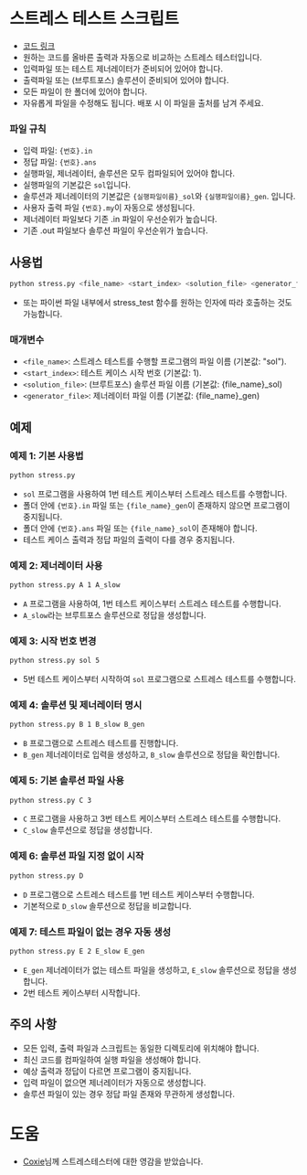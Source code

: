 # 스트레스 테스트 스크립트
- [코드 링크](https://github.com/Pentagon03/Algorithms/blob/master/Etc/stress.py)
- 원하는 코드를 올바른 출력과 자동으로 비교하는 스트레스 테스터입니다.
- 입력파일 또는 테스트 제너레이터가 준비되어 있어야 합니다.
- 출력파일 또는 (브루트포스) 솔루션이 준비되어 있어야 합니다.
- 모든 파일이 한 폴더에 있어야 합니다.
- 자유롭게 파일을 수정해도 됩니다. 배포 시 이 파일을 출처를 남겨 주세요.

### 파일 규칙
- 입력 파일: `{번호}.in`
- 정답 파일: `{번호}.ans`
- 실행파일, 제너레이터, 솔루션은 모두 컴파일되어 있어야 합니다.
- 실행파일의 기본값은 `sol`입니다.
- 솔루션과 제너레이터의 기본값은 `{실행파일이름}_sol`와 `{실행파일이름}_gen`. 입니다.
- 사용자 출력 파일 `{번호}.my`이 자동으로 생성됩니다.
- 제너레이터 파일보다 기존 .in 파일이 우선순위가 높습니다.
- 기존 .out 파일보다 솔루션 파일이 우선순위가 높습니다.

## 사용법
```bash
python stress.py <file_name> <start_index> <solution_file> <generator_file> 
```
- 또는 파이썬 파일 내부에서 stress_test 함수를 원하는 인자에 따라 호출하는 것도 가능합니다.

### 매개변수
- `<file_name>`: 스트레스 테스트를 수행할 프로그램의 파일 이름 (기본값: "sol").
- `<start_index>`: 테스트 케이스 시작 번호 (기본값: 1).
- `<solution_file>`: (브루트포스) 솔루션 파일 이름 (기본값: {file_name}_sol)
- `<generator_file>`: 제너레이터 파일 이름 (기본값: {file_name}_gen)

## 예제

### 예제 1: 기본 사용법
```bash
python stress.py
```
- `sol` 프로그램을 사용하여 1번 테스트 케이스부터 스트레스 테스트를 수행합니다.
- 폴더 안에 `{번호}.in` 파일 또는 `{file_name}_gen`이 존재하지 않으면 프로그램이 중지됩니다.
- 폴더 안에 `{번호}.ans` 파일 또는 `{file_name}_sol`이 존재해야 합니다.
- 테스트 케이스 출력과 정답 파일의 출력이 다를 경우 중지됩니다.

### 예제 2: 제너레이터 사용
```bash
python stress.py A 1 A_slow
```
- `A` 프로그램을 사용하여, 1번 테스트 케이스부터 스트레스 테스트를 수행합니다.
- `A_slow`라는 브루트포스 솔루션으로 정답을 생성합니다.

### 예제 3: 시작 번호 변경
```bash
python stress.py sol 5
```
- 5번 테스트 케이스부터 시작하여 `sol` 프로그램으로 스트레스 테스트를 수행합니다.

### 예제 4: 솔루션 및 제너레이터 명시
```bash
python stress.py B 1 B_slow B_gen
```
- `B` 프로그램으로 스트레스 테스트를 진행합니다.
- `B_gen` 제너레이터로 입력을 생성하고, `B_slow` 솔루션으로 정답을 확인합니다.

### 예제 5: 기본 솔루션 파일 사용
```bash
python stress.py C 3
```
- `C` 프로그램을 사용하고 3번 테스트 케이스부터 스트레스 테스트를 수행합니다.
- `C_slow` 솔루션으로 정답을 생성합니다.

### 예제 6: 솔루션 파일 지정 없이 시작
```bash
python stress.py D
```
- `D` 프로그램으로 스트레스 테스트를 1번 테스트 케이스부터 수행합니다.
- 기본적으로 `D_slow` 솔루션으로 정답을 비교합니다.

### 예제 7: 테스트 파일이 없는 경우 자동 생성
```bash
python stress.py E 2 E_slow E_gen
```
- `E_gen` 제너레이터가 없는 테스트 파일을 생성하고, `E_slow` 솔루션으로 정답을 생성합니다.
- 2번 테스트 케이스부터 시작합니다.

## 주의 사항
- 모든 입력, 출력 파일과 스크립트는 동일한 디렉토리에 위치해야 합니다.
- 최신 코드를 컴파일하여 실행 파일을 생성해야 합니다.
- 예상 출력과 정답이 다르면 프로그램이 중지됩니다.
- 입력 파일이 없으면 제너레이터가 자동으로 생성합니다.
- 솔루션 파일이 있는 경우 정답 파일 존재와 무관하게 생성합니다.


# 도움
- [Coxie](https://blog.naver.com/fkddl1436)님께 스트레스테스터에 대한 영감을 받았습니다.